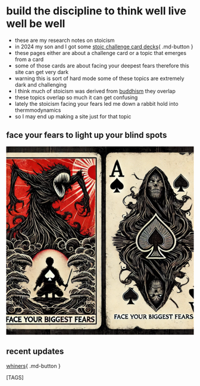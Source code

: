 
# build the discipline to think well live well be well

- these are my research notes on stoicism
- in 2024 my son and I got some [stoic challenge card decks](challenge.md){ .md-button }
- these pages either are about a challenge card or a topic that emerges from a card
- some of those cards are about facing your deepest fears therefore this site can get very dark
- warning this is sort of hard mode some of these topics are extremely dark and challenging
- I think much of stoicism was derived from [buddhism](https://shanenull.com/buddhism/) they overlap
- these topics overlap so much it can get confusing
- lately the stoicism facing your fears led me down a rabbit hold into thermmodynamics
- so I may end up making a site just for that topic

## face your fears to light up your blind spots

![fears](images/fears.webp)

## recent updates

[whiners](whiners.md){ .md-button }

[TAGS]
